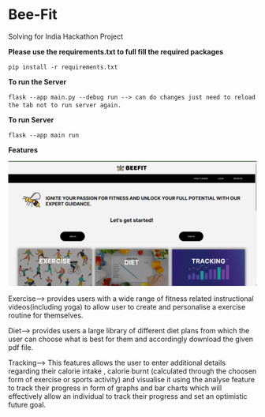 
# Bee-Fit
Solving for India Hackathon Project

__Please use the requirements.txt to full fill the required packages__

    pip install -r requirements.txt

__To run the Server__

    flask --app main.py --debug run --> can do changes just need to reload the tab not to run server again.


__To run Server__

    flask --app main run
    
__Features__

<img src="readmeImage.png">

Exercise--> provides users with a wide range of fitness related instructional videos(including yoga) to allow user to
create and personalise a exercise routine for themselves.

Diet--> provides users a large library of different diet plans from which the user can choose what is best for them and
accordingly download the given pdf file.

Tracking--> This features allows the user to enter additional details regarding their calorie intake , calorie burnt
(calculated through the choosen form of exercise or sports activity) and visualise it using the analyse feature to track their progress in form of graphs and bar charts which will effectively allow an individual to track their progress and set an optimistic future goal.
    

